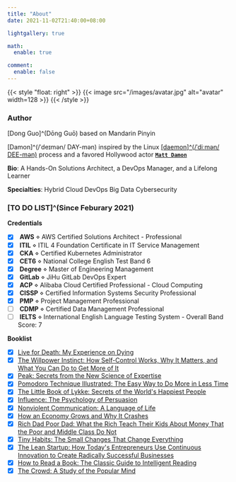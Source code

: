 ```yaml
---
title: "About"
date: 2021-11-02T21:40:00+08:00

lightgallery: true

math:
  enable: true

comment:
  enable: false
---
```


{{< style "float: right" >}}
{{< image src="/images/avatar.jpg" alt="avatar" width=128 >}}
{{< /style >}}

### Author

<i class="fa-solid fa-tags fa-fw"></i> [Dong Guo]^(Dōng Guō) based on Mandarin Pinyin  

<i class="fa-solid fa-tags fa-fw" style="opacity: 0"></i> [Damon]^(/ˈdeɪmən/ DAY-mən) inspired by the Linux [[daemon]^(/ˈdiːmən/ DEE-mən)](https://man7.org/linux/man-pages/man7/daemon.7.html) process and a favored Hollywood actor [**`Matt Damon`**](https://en.wikipedia.org/wiki/Matt_Damon)

<i class="fa-solid fa-seedling fa-fw"></i> **Bio**: A Hands-On Solutions Architect, a DevOps Manager, and a Lifelong Learner

<i class="fa-solid fa-user-tie fa-fw"></i> **Specialties**: <i class="fa-solid fa-cloud-upload-alt fa-fw fa-bounce"></i> Hybrid Cloud <i class="fa-solid fa-code-branch fa-fw fa-flip"></i> DevOps <i class="fa-solid fa-layer-group fa-fw fa-beat"></i> Big Data <i class="fa-solid fa-bell fa-fw fa-shake"></i> Cybersecurity

### [TO DO LIST]^(Since Feburary 2021)

<i class="fa-solid fa-tasks fa-fw"></i> **Credentials**

- [x] <i class="fa-brands fa-aws fa-fw"></i> **AWS** ⋄ AWS Certified Solutions Architect - Professional
- [x] <i class="fa-solid fa-cogs fa-fw"></i> **ITIL** ⋄ ITIL 4 Foundation Certificate in IT Service Management
- [x] <i class="fa-solid fa-dharmachakra fa-fw"></i> **CKA** ⋄ Certified Kubernetes Administrator
- [x] <i class="fa-solid fa-language fa-fw"></i> **CET6** ⋄ National College English Test Band 6
- [x] <i class="fa-solid fa-graduation-cap fa-fw"></i> **Degree** ⋄ Master of Engineering Management
- [x] <i class="fa-brands fa-gitlab fa-fw"></i> **GitLab** ⋄ JiHu GitLab DevOps Expert
- [x] <i class="fa-solid fa-cloud fa-fw"></i> **ACP** ⋄ Alibaba Cloud Certified Professional - Cloud Computing
- [x] <i class="fa-solid fa-user-shield fa-fw"></i> **CISSP** ⋄ Certified Information Systems Security Professional
- [x] <i class="fa-solid fa-users-cog fa-fw"></i> **PMP** ⋄ Project Management Professional
- [ ] <i class="fa-solid fa-user-tag fa-fw"></i> **CDMP** ⋄ Certified Data Management Professional
- [ ] <i class="fa-solid fa-language fa-fw"></i> **IELTS** ⋄ International English Language Testing System - Overall Band Score: 7

<i class="fa-solid fa-book-open fa-fw"></i> **Booklist**

- [x] [Live for Death: My Experience on Dying](/en/2021/10/notes-from-live-for-death-my-experience-on-dying/)
- [x] [The Willpower Instinct: How Self-Control Works, Why It Matters, and What You Can Do to Get More of It](/en/2021/11/notes-from-the-willpower-instinct/)
- [x] [Peak: Secrets from the New Science of Expertise](/en/2021/12/notes-from-peak-secrets-from-the-new-science-of-expertise/)
- [x] [Pomodoro Technique Illustrated: The Easy Way to Do More in Less Time](/en/2022/01/notes-from-pomodoro-technique-illustrated/)
- [x] [The Little Book of Lykke: Secrets of the World's Happiest People](/en/2022/01/notes-from-secrets-of-the-worlds-happiest-people/)
- [x] [Influence: The Psychology of Persuasion](/en/2022/03/notes-from-influence-the-psychology-of-persuasion/)
- [x] [Nonviolent Communication: A Language of Life](/en/2022/03/notes-from-nonviolent-communication-a-language-of-life/)
- [x] [How an Economy Grows and Why It Crashes](/en/2022/04/notes-from-how-an-economy-grows-and-why-it-crashes/)
- [x] [Rich Dad Poor Dad: What the Rich Teach Their Kids About Money That the Poor and Middle Class Do Not](/en/2022/05/notes-from-rich-dad-poor-dad/)
- [x] [Tiny Habits: The Small Changes That Change Everything](/en/2024/03/notes-from-tiny-habits-the-small-changes-that-change-everything/)
- [x] [The Lean Startup: How Today's Entrepreneurs Use Continuous Innovation to Create Radically Successful Businesses](/en/2025/09/notes-from-the-lean-startup/)
- [x] [How to Read a Book: The Classic Guide to Intelligent Reading](/en/2025/09/notes-from-how-to-read-a-book/)
- [x] [The Crowd: A Study of the Popular Mind](/en/2025/09/notes-from-the-crowd-a-study-of-the-popular-mind)
